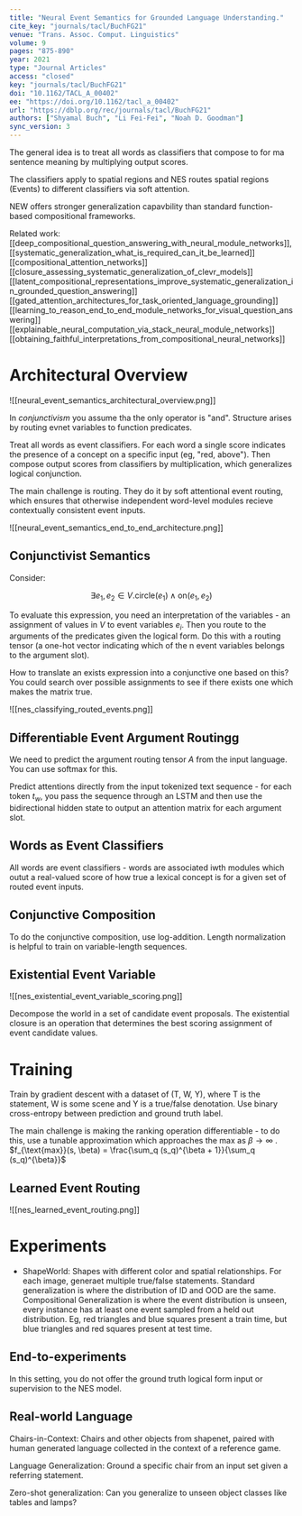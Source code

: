 ```yaml
---
title: "Neural Event Semantics for Grounded Language Understanding."
cite_key: "journals/tacl/BuchFG21"
venue: "Trans. Assoc. Comput. Linguistics"
volume: 9
pages: "875-890"
year: 2021
type: "Journal Articles"
access: "closed"
key: "journals/tacl/BuchFG21"
doi: "10.1162/TACL_A_00402"
ee: "https://doi.org/10.1162/tacl_a_00402"
url: "https://dblp.org/rec/journals/tacl/BuchFG21"
authors: ["Shyamal Buch", "Li Fei-Fei", "Noah D. Goodman"]
sync_version: 3
---
```


The general idea is to treat all words as classifiers that compose to for ma sentence meaning by multiplying output scores.

The classifiers apply to spatial regions and NES routes spatial regions (Events) to different classifiers via soft attention.

NEW offers stronger generalization capavbility than standard function-based compositional frameworks.

Related work: [[deep_compositional_question_answering_with_neural_module_networks]],  [[systematic_generalization_what_is_required_can_it_be_learned]] [[compositional_attention_networks]] [[closure_assessing_systematic_generalization_of_clevr_models]] [[latent_compositional_representations_improve_systematic_generalization_in_grounded_question_answering]][[gated_attention_architectures_for_task_oriented_language_grounding]] [[learning_to_reason_end_to_end_module_networks_for_visual_question_answering]]
[[explainable_neural_computation_via_stack_neural_module_networks]]
[[obtaining_faithful_interpretations_from_compositional_neural_networks]]
# Architectural Overview

![[neural_event_semantics_architectural_overview.png]]

In *conjunctivism* you assume tha the only operator is "and". Structure arises by routing evnet variables to function predicates.

Treat all words as event classifiers. For each word a single score indicates the presence of a concept on a specific input (eg, "red, above"). Then compose output scores from classifiers by multiplication, which generalizes logical conjunction.

The main challenge is routing. They do it by soft attentional event routing, which ensures that otherwise independent word-level modules recieve contextually consistent event inputs.

![[neural_event_semantics_end_to_end_architecture.png]]

## Conjunctivist Semantics

Consider:

$$
\exists e_1, e_2 \in V. \text{circle}(e_1) \land \text{on}(e_1, e_2)
$$

To evaluate this expression, you need an interpretation of the variables - an assignment of values in $V$ to event variables $e_i$. Then you route to the arguments of the predicates given the logical form. Do this with a routing tensor (a one-hot vector indicating which of the n event variables belongs to the argument slot).

How to translate an exists expression into a conjunctive one based on this? You could search over possible assignments to see if there exists one which makes the matrix true.

![[nes_classifying_routed_events.png]]

## Differentiable Event Argument Routingg

We need to predict the argument routing tensor $A$ from the input language. You can use softmax for this.

Predict attentions directly from the input tokenized text sequence - for each token $t_w$,  you pass the sequence through an LSTM and then use the bidirectional hidden state to output an attention matrix for each argument slot.

## Words as Event Classifiers

All words are event classifiers - words are associated iwth modules which outut a real-valued score of how true a lexical concept is for a given set of routed event inputs.

## Conjunctive Composition

To do the conjunctive composition, use log-addition. Length normalization is helpful to train on variable-length sequences.

## Existential Event Variable

![[nes_existential_event_variable_scoring.png]]

Decompose the world in a set of candidate event proposals. The existential closure is an operation that determines the best scoring assignment of event candidate values.

# Training

Train by gradient descent with a dataset of (T, W, Y), where T is the statement, W is some scene and Y is a true/false denotation. Use binary cross-entropy between prediction and ground truth label.

The main challenge is making the ranking operation differentiable - to do this, use a tunable approximation which approaches the max as $\beta \to \infty$ . $f_{\text{max}}(s, \beta) = \frac{\sum_q (s_q)^{\beta + 1}}{\sum_q (s_q)^{\beta}}$

## Learned Event Routing

![[nes_learned_event_routing.png]]

# Experiments

- ShapeWorld: Shapes with different color and spatial relationships. For each image, generaet multiple true/false statements. Standard generalization is where the distribution of ID and OOD are the same. Compositional Generalization is where the event distribution is unseen, every instance has at least one event sampled from a held out distribution. Eg, red triangles and blue squares present a train time, but blue triangles and red squares present at test time.


## End-to-experiments

In this setting, you do not offer the ground truth logical form input or supervision to the NES model.

## Real-world Language

Chairs-in-Context: Chairs and other objects from shapenet, paired with human generated language collected in the context of a reference game.

Language Generalization: Ground a specific chair from an input set given a referring statement.

Zero-shot generalization: Can you generalize to unseen object classes like tables and lamps?